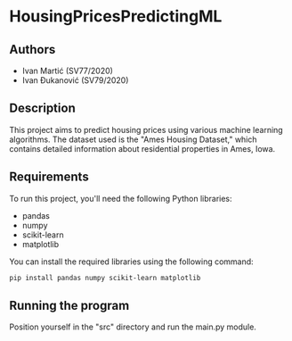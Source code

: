 # HousingPricesPredictingML

## Authors
- Ivan Martić (SV77/2020)
- Ivan Đukanović (SV79/2020)

## Description
This project aims to predict housing prices using various machine learning algorithms. The dataset used is the "Ames Housing Dataset," which contains detailed information about residential properties in Ames, Iowa.

## Requirements
To run this project, you'll need the following Python libraries:

- pandas
- numpy
- scikit-learn
- matplotlib

You can install the required libraries using the following command:

```bash
pip install pandas numpy scikit-learn matplotlib
```

## Running the program
Position yourself in the "src" directory and run the main.py module.
